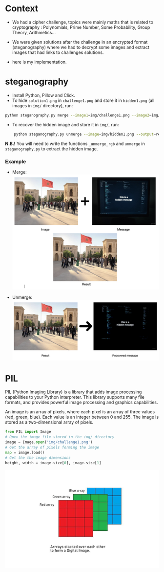 # Context
- We had a cipher challenge, topics were mainly maths that is related to cryptography : Polynomials, Prime Number, Some Probability, Group Theory, Arithmetics...
- We were given solutions after the challenge in an encrypted format (steganography) where we had to decrypt some images and extract images that had links to challenges solutions.

- here is my implementation.

# steganography
- Install Python, Pillow and Click.
- To hide `solution1.png` in `challenge1.png` and store it in `hidden1.png` (all images in `img/` directory), run:
```bash
python steganography.py merge --image1=img/challenge1.png --image2=img/solutions1.png --output=img/hidden1.png
```
- To recover the hidden image and store it in `img/`, run:
```bash
    python steganography.py unmerge --image=img/hidden1.png --output=recovered1.png
```
**N.B.!** You will need to write the functions `_unmerge_rgb` and `unmerge` in `steganography.py` to extract the hidden image.

### Example
- Merge:
![screenshot](img/merge_example.png)

- Unmerge:
![screenshot](img/unmerge_example.png)

# PIL
PIL (Python Imaging Library) is a library that adds image processing capabilities to your Python interpreter. This library supports many file formats, and provides powerful image processing and graphics capabilities.

An image is an array of pixels, where each pixel is an array of three values (red, green, blue). Each value is an integer between 0 and 255. The image is stored as a two-dimensional array of pixels.

```python
from PIL import Image
# Open the image file stored in the img/ directory
image = Image.open('img/challenge1.png')
# Get the array of pixels forming the image
map = image.load()
# Get the the image dimensions
height, width = image.size[0], image.size[1]
```
![screenshot](img/rgb.png)
